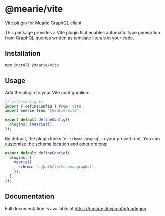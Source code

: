 # @mearie/vite

Vite plugin for Mearie GraphQL client.

This package provides a Vite plugin that enables automatic type generation from
GraphQL queries written as template literals in your code.

## Installation

```bash
npm install @mearie/vite
```

## Usage

Add the plugin to your Vite configuration:

```typescript
// vite.config.ts
import { defineConfig } from 'vite';
import mearie from '@mearie/vite';

export default defineConfig({
  plugins: [mearie()],
});
```

By default, the plugin looks for `schema.graphql` in your project root. You can
customize the schema location and other options:

```typescript
export default defineConfig({
  plugins: [
    mearie({
      schema: './path/to/schema.graphql',
    }),
  ],
});
```

## Documentation

Full documentation is available at <https://mearie.dev/config/codegen>.
